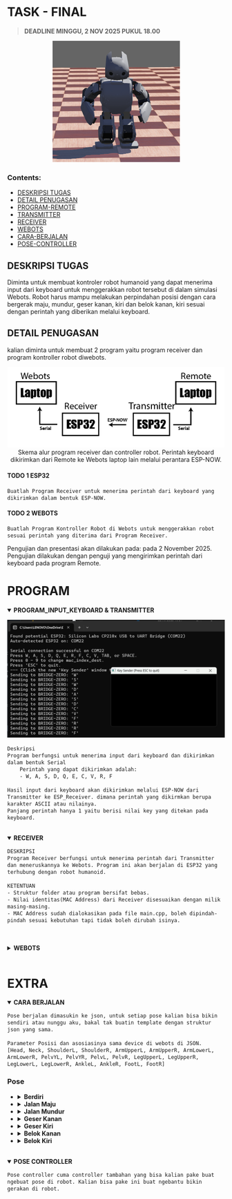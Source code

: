# TASK - FINAL

> **DEADLINE MINGGU, 2 NOV 2025 PUKUL 18.00**

<p align="center">
<img src="./assets/image.png" alt="gambar robot humanoid">
</p>

### Contents:

- [DESKRIPSI TUGAS](#deskripsi-tugas)
- [DETAIL PENUGASAN](#detail-penugasan)
- [PROGRAM-REMOTE](#program-remote)
- [TRANSMITTER](#transmitter)
- [RECEIVER](#receiver)
- [WEBOTS](#webots)
- [CARA-BERJALAN](#cara-berjalan)
- [POSE-CONTROLLER](#pose-controller)

## DESKRIPSI TUGAS

Diminta untuk membuat kontroler robot humanoid yang dapat menerima input dari keyboard untuk menggerakkan robot tersebut di dalam simulasi Webots. Robot harus mampu melakukan perpindahan posisi dengan cara bergerak maju, mundur, geser kanan, kiri dan belok kanan, kiri sesuai dengan perintah yang diberikan melalui keyboard.

## DETAIL PENUGASAN

kalian diminta untuk membuat 2 program yaitu program receiver dan program kontroller robot diwebots.

<p align="center">
<img src="./assets/skema.png" alt="gambar robot humanoid">
Skema alur program receiver dan controller robot. Perintah keyboard dikirimkan dari Remote ke Webots laptop lain melalui perantara ESP-NOW.

</p>

#### **TODO 1 ESP32**

    Buatlah Program Receiver untuk menerima perintah dari keyboard yang dikirimkan dalam bentuk ESP-NOW.

#### **TODO 2 WEBOTS**

    Buatlah Program Kontroller Robot di Webots untuk menggerakkan robot sesuai perintah yang diterima dari Program Receiver.

Pengujian dan presentasi akan dilakukan pada: pada 2 November 2025. Pengujian dilakukan dengan penguji yang mengirimkan perintah dari keyboard pada program Remote.

# **PROGRAM**

<details id="program-remote-transmitter" open>
  <summary><b>PROGRAM_INPUT_KEYBOARD & TRANSMITTER</b></summary>
    <p align="center">
    <img src="./assets/remote.png" alt="gambar robot humanoid">
    </p>

    Deskripsi
    Program berfungsi untuk menerima input dari keyboard dan dikirimkan dalam bentuk Serial
        Perintah yang dapat dikirimkan adalah:
        - W, A, S, D, Q, E, C, V, R, F

    Hasil input dari keyboard akan dikirimkan melalui ESP-NOW dari Transmitter ke ESP_Receiver. dimana perintah yang dikirmkan berupa karakter ASCII atau nilainya.
    Panjang perintah hanya 1 yaitu berisi nilai key yang ditekan pada keyboard.

</details>
<br>
<details id="receiver" open>
  <summary><b>RECEIVER</b></summary>
<p>

    DESKRIPSI
    Program Receiver berfungsi untuk menerima perintah dari Transmitter dan meneruskannya ke Webots. Program ini akan berjalan di ESP32 yang terhubung dengan robot humanoid.

    KETENTUAN
    - Struktur folder atau program bersifat bebas.
    - Nilai identitas(MAC Address) dari Receiver disesuaikan dengan milik masing-masing.
    - MAC Address sudah dialokasikan pada file main.cpp, boleh dipindah-pindah sesuai kebutuhan tapi tidak boleh dirubah isinya.

</p>
<br>
</details id="webots" open>
<br>
<details>
  <summary><b>WEBOTS</b></summary>
  <p align="center">
    <img src="./assets/webots.png" alt="gambar robot humanoid">
  </p>
<p>

    DESKRIPSI
    Program Kontroller Robot di Webots berfungsi untuk menggerakkan robot sesuai perintah yang diterima dari Program Receiver. Program ini akan berjalan di dalam simulasi Webots pada laptop yang berbeda dengan laptop tempat Program Receiver berjalan.

    KETENTUAN
    - Struktur folder atau program bersifat bebas.
    - controller-fp.cpp hanya bersifat sebagai contoh atau placeholder, boleh dihapus atau dimodifikasi sesuai kebutuhan.

    INPUT
    W - Jalan Maju
    S - Jalan Mundur
    A - Geser Kiri
    D - Geser Kanan
    Q - Belok Kiri
    E - Belok Kanan

</p>
<div>
    <h3>Struktur Robot</h3>
    <a href="https://cyberbotics.com/doc/guide/robotis-op2?version=R2022a#robotisop2hinge2-variant" alt="Dokumentasi Robot">Webots Robotis OP2 Proto</a>
    <img src="./assets/robot.png" alt="gambar robotis op2">
    
    Extra:
    - Gyro: "Gyro"
    - Accelerometer: "Accelerometer"
    - Inertial Unit: None (Tambahin sendiri kalo perlu)
</div>
</details>
<br>

# EXTRA

<details id="cara-berjalan" open>
  <summary><b>CARA BERJALAN</b></summary>
  <p>

    Pose berjalan dimasukin ke json, untuk setiap pose kalian bisa bikin sendiri atau nunggu aku, bakal tak buatin template dengan struktur json yang sama.

    Parameter Posisi dan asosiasinya sama device di webots di JSON.
    [Head, Neck, ShoulderL, ShoulderR, ArmUpperL, ArmUpperR, ArmLowerL, ArmLowerR, PelvYL, PelvYR, PelvL, PelvR, LegUpperL, LegUpperR, LegLowerL, LegLowerR, AnkleL, AnkleR, FootL, FootR]

  </p>

  <h3><b>Pose</b></h3>
  <ul>
    <li> <details>
        <summary> <B>Berdiri</B> </summary>
        https://github.com/virose-its/MODUL-PEMBELAJARAN/blob/a3a8ad769d44f037fd173d8aa18305681baf0f95/Programming/PENUGASAN/TASK-FINAL/Webots/poses/pose-berdiri.json#L1-L19
        <p align="center"><img src="./assets/berdiri.png" alt="visual-pose-berdiri"></p>
        </details>
    </li>
    <li> <details>
        <summary> <B>Jalan Maju</B> </summary>
        https://github.com/virose-its/MODUL-PEMBELAJARAN/blob/a3a8ad769d44f037fd173d8aa18305681baf0f95/Programming/PENUGASAN/TASK-FINAL/Webots/poses/pose-jalan-maju.json#L1-L132
        <p align="center"><img src="./assets/visualisasi_jalan_maju.png" alt="visual-pose-jalan-maju"></p>
        </details>
    </li>
    <li> <details>
        <summary> <B>Jalan Mundur</B> </summary>
        https://github.com/virose-its/MODUL-PEMBELAJARAN/blob/a3a8ad769d44f037fd173d8aa18305681baf0f95/Programming/PENUGASAN/TASK-FINAL/Webots/poses/pose-jalan-mundur.json#L1-L133
        <p align="center"><img src="./assets/visualisasi_jalan_mundur.png" alt="visual-pose-jalan-mundur">
        </p>
        </details>
    </li>
    <li> <details>
        <summary> <B>Geser Kanan</B> </summary>
        https://github.com/virose-its/MODUL-PEMBELAJARAN/blob/a3a8ad769d44f037fd173d8aa18305681baf0f95/Programming/PENUGASAN/TASK-FINAL/Webots/poses/pose-geser-kanan.json#L1-L48
        <p align="center"><img src="./assets/visualisasi_geser_kanan.png" alt="visual-pose-geser-kanan"></p>
        </details>
    </li>
    <li> <details>
        <summary> <B>Geser Kiri</B> </summary>
        https://github.com/virose-its/MODUL-PEMBELAJARAN/blob/a3a8ad769d44f037fd173d8aa18305681baf0f95/Programming/PENUGASAN/TASK-FINAL/Webots/poses/pose-geser-kiri.json#L1-L48
        <p align="center"><img src="./assets/visualisasi_geser_kiri.png" alt="visual-pose-geser-kiri"></p>
        </details>
    </li>
    <li> <details>
        <summary> <B>Belok Kanan</B> </summary>
        https://github.com/virose-its/MODUL-PEMBELAJARAN/blob/a3a8ad769d44f037fd173d8aa18305681baf0f95/Programming/PENUGASAN/TASK-FINAL/Webots/poses/pose-belok-kanan.json#L1-L48
        <p align="center"><img src="" alt="visual-pose-belok-kanan"></p>
        </details>
    </li>
    <li> <details>
        <summary> <B>Belok Kiri</B> </summary>
        https://github.com/virose-its/MODUL-PEMBELAJARAN/blob/a3a8ad769d44f037fd173d8aa18305681baf0f95/Programming/PENUGASAN/TASK-FINAL/Webots/poses/pose-geser-kiri.json#L1-L48
        <p align="center"><img src="" alt="visual-pose-belok-kiri"></p>
        </details>
    </li>
  </ul>
</details>
<br>
<details id="pose-controller" open>
  <summary><b>POSE CONTROLLER</b></summary>
  
  
    Pose controller cuma controller tambahan yang bisa kalian pake buat ngebuat pose di robot. Kalian bisa pake ini buat ngebantu bikin gerakan di robot.
   
</details>
